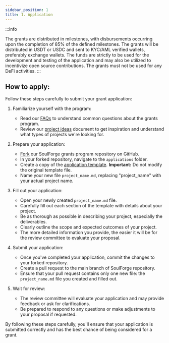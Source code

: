 ```yaml
---
sidebar_position: 1
title: 1. Application
---
```


:::info

The grants are distributed in milestones, with disbursements occurring upon the completion of 85% of the defined milestones. The grants will be distributed in USDT or USDC and sent to KYC/AML verified wallets, preferably exchange wallets. The funds are strictly to be used for the development and testing of the application and may also be utilized to incentivize open source contributions. The grants must not be used for any DeFi activities.
:::

## How to apply:

Follow these steps carefully to submit your grant application:

1. Familiarize yourself with the program:
   - Read our [FAQs](../faq.md) to understand common questions about the grants program.
   - Review our [project ideas](https://docs.google.com/document/d/1jl3ofy0jNSe3yQkVpsMO59_mIxoLljEVViNsVoBKzlI) document to get inspiration and understand what types of projects we're looking for.

2. Prepare your application:
   - [Fork](https://github.com/zk-bankai/SoulForge) our SoulForge grants program repository on GitHub.
   - In your forked repository, navigate to the `applications` folder.
   - Create a copy of the [application template](https://github.com/zk-bankai/SoulForge/blob/main/applications/application-template.md). 
     **Important:** Do not modify the original template file.
   - Name your new file `project_name.md`, replacing "project_name" with your actual project name.

3. Fill out your application:
   - Open your newly created `project_name.md` file.
   - Carefully fill out each section of the template with details about your project.
   - Be as thorough as possible in describing your project, especially the deliverables.
   - Clearly outline the scope and expected outcomes of your project.
   - The more detailed information you provide, the easier it will be for the review committee to evaluate your proposal.

4. Submit your application:
   - Once you've completed your application, commit the changes to your forked repository.
   - Create a pull request to the main branch of SoulForge repository.
   - Ensure that your pull request contains only one new file: the `project_name.md` file you created and filled out.

5. Wait for review:
   - The review committee will evaluate your application and may provide feedback or ask for clarifications.
   - Be prepared to respond to any questions or make adjustments to your proposal if requested.

By following these steps carefully, you'll ensure that your application is submitted correctly and has the best chance of being considered for a grant.